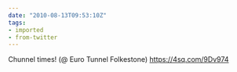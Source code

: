 ```yaml
---
date: "2010-08-13T09:53:10Z"
tags:
- imported
- from-twitter
---
```

Chunnel times\! \(@ Euro Tunnel Folkestone\) https://4sq.com/9Dv974
